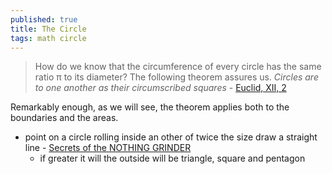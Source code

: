 ```yaml
---
published: true
title: The Circle
tags: math circle
---
```

> How do we know that the circumference of every circle has the same ratio π to its diameter? The following theorem assures us. *Circles are to one another as their circumscribed squares* - [Euclid, XII, 2](https://www.themathpage.com/atrig/circle.htm#pi/4)

Remarkably enough, as we will see, the theorem applies both to the boundaries and the areas.

- point on a  circle rolling inside an other of twice the size draw a straight line - [Secrets of the NOTHING GRINDER](https://youtu.be/7Fn-26Jmi5E?t=285)
	- if greater it will the outside will be triangle, square and pentagon
